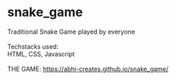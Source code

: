 # snake_game
Traditional Snake Game played by everyone
<br><br>
Techstacks used:<br>
HTML, CSS, Javascript<br>
<br>
THE GAME: https://abhi-creates.github.io/snake_game/
